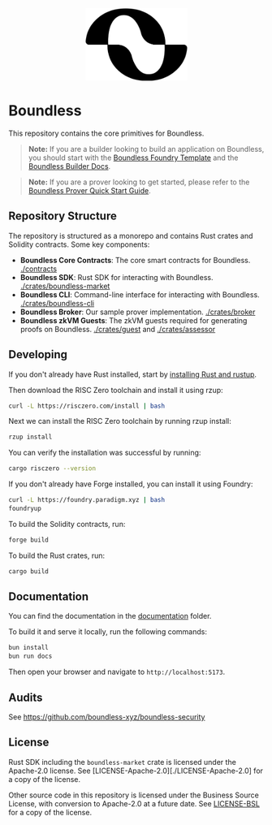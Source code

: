 <p align="center">
  <img src="Boundless_Logo black.png" alt="Boundless Logo" width="200">
</p>

# Boundless

This repository contains the core primitives for Boundless.

> **Note:** If you are a builder looking to build an application on Boundless, you should start with the [Boundless Foundry Template](https://github.com/boundless-xyz/boundless-foundry-template) and the [Boundless Builder Docs](https://docs.beboundless.xyz/developers/quick-start).

> **Note:** If you are a prover looking to get started, please refer to the [Boundless Prover Quick Start Guide](https://docs.beboundless.xyz/provers/quick-start).

## Repository Structure

The repository is structured as a monorepo and contains Rust crates and Solidity contracts. Some key components:

- **Boundless Core Contracts**: The core smart contracts for Boundless. [./contracts](./contracts)
- **Boundless SDK**: Rust SDK for interacting with Boundless. [./crates/boundless-market](./crates/boundless-market)
- **Boundless CLI**: Command-line interface for interacting with Boundless. [./crates/boundless-cli](./crates/boundless-cli)
- **Boundless Broker**: Our sample prover implementation. [./crates/broker](./crates/broker)
- **Boundless zkVM Guests**: The zkVM guests required for generating proofs on Boundless. [./crates/guest](./crates/guest) and [./crates/assessor](./crates/assessor)

## Developing

If you don't already have Rust installed, start by [installing Rust and rustup](https://doc.rust-lang.org/cargo/getting-started/installation.html).

Then download the RISC Zero toolchain and install it using rzup:

```sh
curl -L https://risczero.com/install | bash
```

Next we can install the RISC Zero toolchain by running rzup install:

```sh
rzup install
```

You can verify the installation was successful by running:

```sh
cargo risczero --version
```

If you don't already have Forge installed, you can install it using Foundry:

```sh
curl -L https://foundry.paradigm.xyz | bash
foundryup
```

To build the Solidity contracts, run:

```sh
forge build
```

To build the Rust crates, run:

```sh
cargo build
```

## Documentation

You can find the documentation in the [documentation](./documentation) folder.

To build it and serve it locally, run the following commands:

```sh
bun install
bun run docs
```

Then open your browser and navigate to `http://localhost:5173`.

## Audits

See https://github.com/boundless-xyz/boundless-security

## License

Rust SDK including the `boundless-market` crate is licensed under the Apache-2.0 license.
See [LICENSE-Apache-2.0][./LICENSE-Apache-2.0] for a copy of the license.

Other source code in this repository is licensed under the Business Source License, with conversion to Apache-2.0 at a future date.
See [LICENSE-BSL](./LICENSE-BSL) for a copy of the license.
